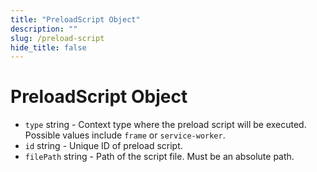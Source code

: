 ```yaml
---
title: "PreloadScript Object"
description: ""
slug: /preload-script
hide_title: false
---
```


# PreloadScript Object

* `type` string - Context type where the preload script will be executed.
  Possible values include `frame` or `service-worker`.
* `id` string - Unique ID of preload script.
* `filePath` string - Path of the script file. Must be an absolute path.
